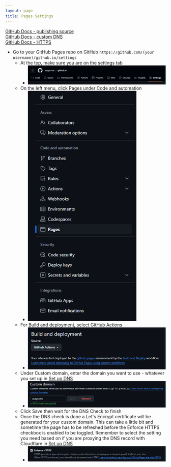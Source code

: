 ```yaml
---
layout: page
title: Pages Settings
---
```


[GitHub Docs - publishing source](https://docs.github.com/en/pages/getting-started-with-github-pages/configuring-a-publishing-source-for-your-github-pages-site)  
[GitHub Docs - custom DNS](https://docs.github.com/en/pages/configuring-a-custom-domain-for-your-github-pages-site/about-custom-domains-and-github-pages)  
[GitHub Docs - HTTPS](https://docs.github.com/en/pages/getting-started-with-github-pages/securing-your-github-pages-site-with-https)

- Go to your GitHub Pages repo on GitHub `https://github.com/(your username)/github.io/settings`
   - At the top, make sure you are on the settings tab
     - ![Settings](/assets/img/github/pages/pages-settings.png)
   - On the left menu, click Pages under Code and automation
     - ![Pages](/assets/img/github/pages/pages.png)
   - For Build and deployment, select GitHub Actions
     - ![Build and deployment](/assets/img/github/pages/build-and-deployment.png)
   - Under Custom domain, enter the domain you want to use - whatever you set up in [Set up DNS](/pages/github/pages/set-up-dns)
     - ![Custom domain](/assets/img/github/pages/custom-domain.png)
   - Click Save then wait for the DNS Check to finish
   - Once the DNS check is done a Let's Encrypt certificate will be generated for your custom domain.  This can take a little bit and sometime the page has to be refreshed before the Enforce HTTPS checkbox is enabled to be toggled.  Remember to select the setting you need based on if you are proxying the DNS record with Cloudflare in [Set up DNS](/pages/github/pages/set-up-dns)
     - ![Enforce HTTPS](/assets/img/github/pages/enforce-https.png)
